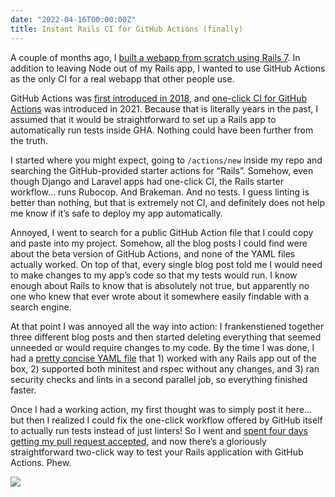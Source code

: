```yaml
---
date: "2022-04-16T00:00:00Z"
title: Instant Rails CI for GitHub Actions (finally)
---
```


A couple of months ago, I [built a webapp from scratch using Rails 7](/2022/02/17/feedyouremail/). In addition to leaving Node out of my Rails app, I wanted to use GitHub Actions as the only CI for a real webapp that other people use.

GitHub Actions was [first introduced in 2018](https://techcrunch.com/2018/10/16/github-launches-actions-its-workflow-automation-tool/), and [one-click CI for GitHub Actions](https://github.blog/2021-12-17-getting-started-with-github-actions-just-got-easier/) was introduced in 2021. Because that is literally years in the past, I assumed that it would be straightforward to set up a Rails app to automatically run tests inside GHA. Nothing could have been further from the truth.

I started where you might expect, going to `/actions/new` inside my repo and searching the GitHub-provided starter actions for “Rails”. Somehow, even though Django and Laravel apps had one-click CI, the Rails starter workflow… runs Rubocop. And Brakeman. And no tests. I guess linting is better than nothing, but that is extremely not CI, and definitely does not help me know if it’s safe to deploy my app automatically.

Annoyed, I went to search for a public GitHub Action file that I could copy and paste into my project. Somehow, all the blog posts I could find were about the beta version of GitHub Actions, and none of the YAML files actually worked. On top of that, every single blog post told me I would need to make changes to my app’s code so that my tests would run. I know enough about Rails to know that is absolutely not true, but apparently no one who knew that ever wrote about it somewhere easily findable with a search engine.

At that point I was annoyed all the way into action: I frankenstiened together three different blog posts and then started deleting everything that seemed unneeded or would require changes to my code. By the time I was done, I had a [pretty concise YAML file](https://github.com/actions/starter-workflows/blob/main/ci/rubyonrails.yml) that 1) worked with any Rails app out of the box, 2) supported both minitest and rspec without any changes, and 3) ran security checks and lints in a second parallel job, so everything finished faster.

Once I had a working action, my first thought was to simply post it here… but then I realized I could fix the one-click workflow offered by GitHub itself to actually run tests instead of just linters! So I went and [spent four days getting my pull request accepted](https://github.com/actions/starter-workflows/pull/1353), and now there’s a gloriously straightforward two-click way to test your Rails application with GitHub Actions. Phew.

<img src="{% postfile starter_workflow.jpg %}">
